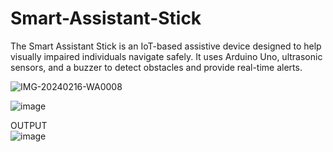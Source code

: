 # Smart-Assistant-Stick
The Smart Assistant Stick is an IoT-based assistive device designed to help visually impaired individuals navigate safely. It uses Arduino Uno, ultrasonic sensors, and a buzzer to detect obstacles and provide real-time alerts.

![IMG-20240216-WA0008](https://github.com/user-attachments/assets/1ae7e22e-b4ea-4750-8a66-083898654b37)

![image](https://github.com/user-attachments/assets/4eae0f56-1fc7-45a4-a31c-ff94a1d35ac6)

OUTPUT  
![image](https://github.com/user-attachments/assets/1f8a97ff-c78d-4c5c-aa33-c7a485ba7272)




